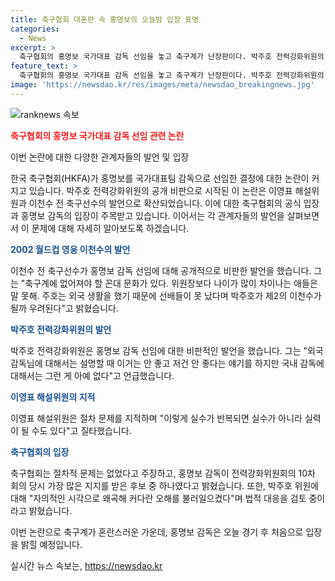 ```yaml
---
title: 축구협회 대혼란 속 홍명보의 오늘밤 입장 표명
categories:
  - News
excerpt: >
  축구협회의 홍명보 국가대표 감독 선임을 놓고 축구계가 난장판이다. 박주호 전력강화위원의 공개 비판으로 축구협회가 법적 대응을 검토 중이며, 이영표 해설위원과 이천수 전 축구선수까지 선임에 대한 비판을 퍼붓고 있다. 박주호는 국내 감독과 외국 감독에 대한 대우의 차별을 지적하며, 축구협회는 선임 절차에 문제가 없었다고 주장하고 있다. 축구계의 혼란 가운데, 홍명보 감독이 입장을 밝힐 것으로 전망된다.
feature_text: >
  축구협회의 홍명보 국가대표 감독 선임을 놓고 축구계가 난장판이다. 박주호 전력강화위원의 공개 비판으로 축구협회가 법적 대응을 검토 중이며, 이영표 해설위원과 이천수 전 축구선수까지 선임에 대한 비판을 퍼붓고 있다. 박주호는 국내 감독과 외국 감독에 대한 대우의 차별을 지적하며, 축구협회는 선임 절차에 문제가 없었다고 주장하고 있다. 축구계의 혼란 가운데, 홍명보 감독이 입장을 밝힐 것으로 전망된다.
image: 'https://newsdao.kr/res/images/meta/newsdao_breakingnews.jpg'
---
```


<p><img src="https://newsdao.kr/res/images/meta/newsdao_breakingnews.jpg" alt="ranknews 속보" /></p>

<p><b><span style="color: #ee2323;">축구협회의 홍명보 국가대표 감독 선임 관련 논란</span></b></p>

<p>이번 논란에 대한 다양한 관계자들의 발언 및 입장</p>

<p>한국 축구협회(HKFA)가 홍명보를 국가대표팀 감독으로 선임한 결정에 대한 논란이 커지고 있습니다. 박주호 전력강화위원의 공개 비판으로 시작된 이 논란은 이영표 해설위원과 이천수 전 축구선수의 발언으로 확산되었습니다. 이에 대한 축구협회의 공식 입장과 홍명보 감독의 입장이 주목받고 있습니다. 이어서는 각 관계자들의 발언을 살펴보면서 이 문제에 대해 자세히 알아보도록 하겠습니다. </p>

<p><b><span style="color: #1a5490;">2002 월드컵 영웅 이천수의 발언</span></b></p>

<p>이천수 전 축구선수가 홍명보 감독 선임에 대해 공개적으로 비판한 발언을 했습니다. 그는 "축구계에 없어져야 할 꼰대 문화가 있다. 위원장보다 나이가 많이 차이나는 애들은 말 못해. 주호는 외국 생활을 했기 때문에 선배들이 못 났다며 박주호가 제2의 이천수가 될까 우려된다"고 밝혔습니다.</p>

<p><b><span style="color: #1a5490;">박주호 전력강화위원의 발언</span></b></p>

<p>박주호 전력강화위원은 홍명보 감독 선임에 대한 비판적인 발언을 했습니다. 그는 "외국 감독님에 대해서는 설명할 때 이거는 안 좋고 저건 안 좋다는 얘기를 하지만 국내 감독에 대해서는 그런 게 아예 없다"고 언급했습니다.</p>

<p><b><span style="color: #1a5490;">이영표 해설위원의 지적</span></b></p>

<p>이영표 해설위원은 절차 문제를 지적하며 "이렇게 실수가 반복되면 실수가 아니라 실력이 될 수도 있다"고 질타했습니다.</p>

<p><b><span style="color: #1a5490;">축구협회의 입장</span></b></p>

<p>축구협회는 절차적 문제는 없었다고 주장하고, 홍명보 감독이 전력강화위원회의 10차 회의 당시 가장 많은 지지를 받은 후보 중 하나였다고 밝혔습니다. 또한, 박주호 위원에 대해 "자의적인 시각으로 왜곡해 커다란 오해를 불러일으켰다"며 법적 대응을 검토 중이라고 밝혔습니다.</p>

<p>이번 논란으로 축구계가 혼란스러운 가운데, 홍명보 감독은 오늘 경기 후 처음으로 입장을 밝힐 예정입니다. </p>
실시간 뉴스 속보는, <a href="https://newsdao.kr" rel="dofollow">https://newsdao.kr</a>



